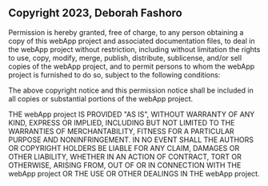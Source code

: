 ## Copyright 2023, Deborah Fashoro


Permission is hereby granted, free of charge, to any person obtaining a copy of this webApp project and associated documentation files, to deal in the webApp project without restriction, including without limitation the rights to use, copy, modify, merge, publish, distribute, sublicense, and/or sell copies of the webApp project, and to permit persons to whom the webApp project is furnished to do so, subject to the following conditions:

The above copyright notice and this permission notice shall be included in all copies or substantial portions of the webApp project.

THE webApp project IS PROVIDED "AS IS", WITHOUT WARRANTY OF ANY KIND, EXPRESS OR IMPLIED, INCLUDING BUT NOT LIMITED TO THE WARRANTIES OF MERCHANTABILITY, FITNESS FOR A PARTICULAR PURPOSE AND NONINFRINGEMENT. IN NO EVENT SHALL THE AUTHORS OR COPYRIGHT HOLDERS BE LIABLE FOR ANY CLAIM, DAMAGES OR OTHER LIABILITY, WHETHER IN AN ACTION OF CONTRACT, TORT OR OTHERWISE, ARISING FROM, OUT OF OR IN CONNECTION WITH THE webApp project OR THE USE OR OTHER DEALINGS IN THE webApp project.